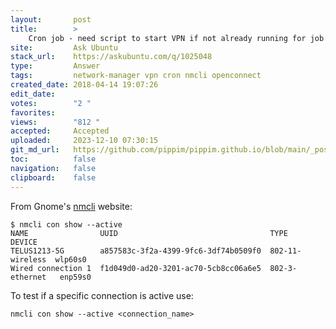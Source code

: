 ```yaml
---
layout:       post
title:        >
    Cron job - need script to start VPN if not already running for job
site:         Ask Ubuntu
stack_url:    https://askubuntu.com/q/1025048
type:         Answer
tags:         network-manager vpn cron nmcli openconnect
created_date: 2018-04-14 19:07:26
edit_date:    
votes:        "2 "
favorites:    
views:        "812 "
accepted:     Accepted
uploaded:     2023-12-10 07:30:15
git_md_url:   https://github.com/pippim/pippim.github.io/blob/main/_posts/2018/2018-04-14-Cron-job-need-script-to-start-VPN-if-not-already-running-for-job.md
toc:          false
navigation:   false
clipboard:    false
---
```


From Gnome's [nmcli][1] website:

``` 
$ nmcli con show --active
NAME                UUID                                  TYPE             DEVICE  
TELUS1213-5G        a857583c-3f2a-4399-9fc6-3df74b0509f0  802-11-wireless  wlp60s0 
Wired connection 1  f1d049d0-ad20-3201-ac70-5cb8cc06a6e5  802-3-ethernet   enp59s0 
```

To test if a specific connection is active use:

``` 
nmcli con show --active <connection_name>
```

  [1]: https://developer.gnome.org/NetworkManager/stable/nmcli.html
